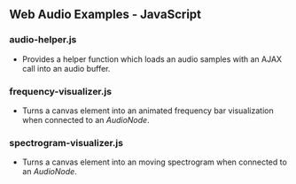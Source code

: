 ## Web Audio Examples - JavaScript

### audio-helper.js
* Provides a helper function which loads an audio samples with an
  AJAX call into an audio buffer.

### frequency-visualizer.js
* Turns a canvas element into an animated frequency bar visualization
  when connected to an _AudioNode_.

### spectrogram-visualizer.js
* Turns a canvas element into an moving spectrogram when connected to
  an _AudioNode_.
